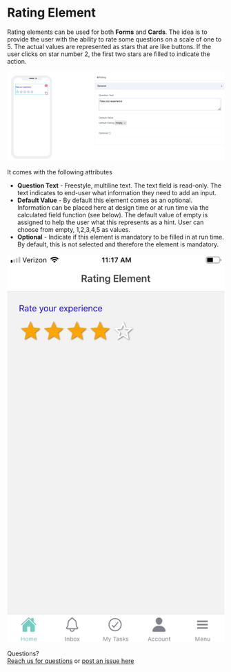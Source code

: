 # Rating Element

Rating elements can be used for both **Forms** and **Cards**. The idea is to provide the user with the ability to rate some questions on a scale of one to 5. The actual values are represented as stars that are like buttons. If the user clicks on star number 2, the first two stars are filled to indicate the action.

![image1](../../../../images/cards/elements/rating/rating1.png)

It comes with the following attributes


- **Question Text** - Freestyle, multiline text. The text field is read-only. The text indicates to end-user what information they need to add an input.
- **Default Value** - By default this element comes as an optional. Information can be placed here at design time or at run time via the calculated field function (see below). The default value of empty is assigned to help the user what this represents as a hint. User can choose from empty, 1,2,3,4,5 as values.
- **Optional** - Indicate if this element is mandatory to be filled in at run time. By default, this is not selected and therefore the element is mandatory.


![image2](../../../../images/cards/elements/rating/rating2.jpg)

Questions? <br>  <a href="https://www.acenji.com/contact" target="_blank" rel="noopener">Reach us for questions</a>   or <a href="https://github.com/acenji/acenji-help/issues" target="_blank" rel="noopener">post an issue here</a>












